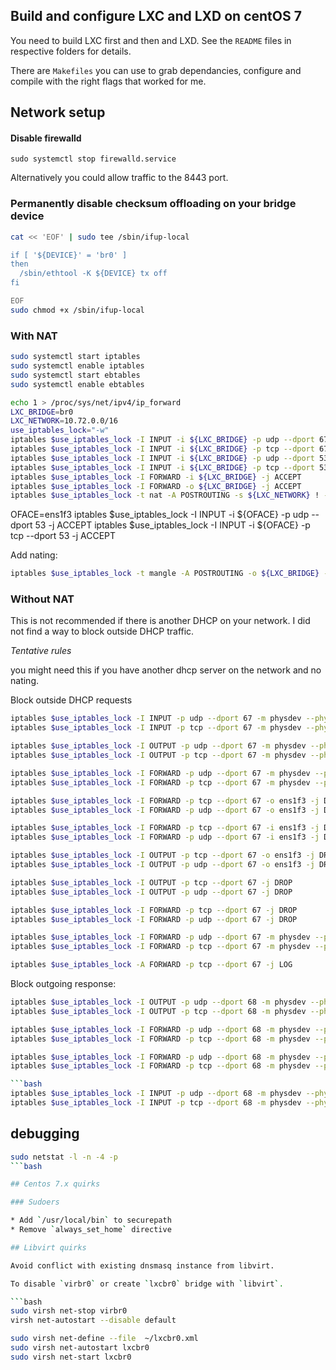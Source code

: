 ## Build and configure LXC and LXD on centOS 7

You need to build LXC first and then and LXD. See the `README` files in respective
folders for details.

There are `Makefiles` you can use to grab dependancies, configure and compile
with the right flags that worked for me.

## Network setup

#### Disable firewalld

```
sudo systemctl stop firewalld.service
```

Alternatively you could allow traffic to the 8443 port.

### Permanently disable checksum offloading on your bridge device

```bash
cat << 'EOF' | sudo tee /sbin/ifup-local

if [ '${DEVICE}' = 'br0' ]
then
  /sbin/ethtool -K ${DEVICE} tx off
fi

EOF
sudo chmod +x /sbin/ifup-local
```

### With NAT

```bash
sudo systemctl start iptables
sudo systemctl enable iptables
sudo systemctl start ebtables
sudo systemctl enable ebtables
```

```bash
echo 1 > /proc/sys/net/ipv4/ip_forward
LXC_BRIDGE=br0
LXC_NETWORK=10.72.0.0/16
use_iptables_lock="-w"
iptables $use_iptables_lock -I INPUT -i ${LXC_BRIDGE} -p udp --dport 67 -j ACCEPT
iptables $use_iptables_lock -I INPUT -i ${LXC_BRIDGE} -p tcp --dport 67 -j ACCEPT
iptables $use_iptables_lock -I INPUT -i ${LXC_BRIDGE} -p udp --dport 53 -j ACCEPT
iptables $use_iptables_lock -I INPUT -i ${LXC_BRIDGE} -p tcp --dport 53 -j ACCEPT
iptables $use_iptables_lock -I FORWARD -i ${LXC_BRIDGE} -j ACCEPT
iptables $use_iptables_lock -I FORWARD -o ${LXC_BRIDGE} -j ACCEPT
iptables $use_iptables_lock -t nat -A POSTROUTING -s ${LXC_NETWORK} ! -d ${LXC_NETWORK} -j MASQUERADE
```

OFACE=ens1f3
iptables $use_iptables_lock -I INPUT -i ${OFACE} -p udp --dport 53 -j ACCEPT
iptables $use_iptables_lock -I INPUT -i ${OFACE} -p tcp --dport 53 -j ACCEPT

Add nating:

```bash
iptables $use_iptables_lock -t mangle -A POSTROUTING -o ${LXC_BRIDGE} -p udp -m udp --dport 68 -j CHECKSUM --checksum-fill
```

### Without NAT

This is not recommended if there is another DHCP on your network. I did not
find a way to block outside DHCP traffic.

*Tentative rules*

you might need this if you have another dhcp server on the network and no
nating.

Block outside DHCP requests

```bash
iptables $use_iptables_lock -I INPUT -p udp --dport 67 -m physdev --physdev-out ens1f3 -j DROP
iptables $use_iptables_lock -I INPUT -p tcp --dport 67 -m physdev --physdev-out ens1f3 -j DROP

iptables $use_iptables_lock -I OUTPUT -p udp --dport 67 -m physdev --physdev-in ens1f3 -j DROP
iptables $use_iptables_lock -I OUTPUT -p tcp --dport 67 -m physdev --physdev-in ens1f3 -j DROP

iptables $use_iptables_lock -I FORWARD -p udp --dport 67 -m physdev --physdev-in ens1f3 -j DROP
iptables $use_iptables_lock -I FORWARD -p tcp --dport 67 -m physdev --physdev-in ens1f3 -j DROP

iptables $use_iptables_lock -I FORWARD -p tcp --dport 67 -o ens1f3 -j DROP
iptables $use_iptables_lock -I FORWARD -p udp --dport 67 -o ens1f3 -j DROP

iptables $use_iptables_lock -I FORWARD -p tcp --dport 67 -i ens1f3 -j DROP
iptables $use_iptables_lock -I FORWARD -p udp --dport 67 -i ens1f3 -j DROP

iptables $use_iptables_lock -I OUTPUT -p tcp --dport 67 -o ens1f3 -j DROP
iptables $use_iptables_lock -I OUTPUT -p udp --dport 67 -o ens1f3 -j DROP

iptables $use_iptables_lock -I OUTPUT -p tcp --dport 67 -j DROP
iptables $use_iptables_lock -I OUTPUT -p udp --dport 67 -j DROP

iptables $use_iptables_lock -I FORWARD -p tcp --dport 67 -j DROP
iptables $use_iptables_lock -I FORWARD -p udp --dport 67 -j DROP

iptables $use_iptables_lock -I FORWARD -p udp --dport 67 -m physdev --physdev-in br0 -j DROP
iptables $use_iptables_lock -I FORWARD -p tcp --dport 67 -m physdev --physdev-in br0 -j DROP

iptables $use_iptables_lock -A FORWARD -p tcp --dport 67 -j LOG

```

Block outgoing response:

```bash
iptables $use_iptables_lock -I OUTPUT -p udp --dport 68 -m physdev --physdev-in ens1f3 -j DROP
iptables $use_iptables_lock -I OUTPUT -p tcp --dport 68 -m physdev --physdev-in ens1f3 -j DROP

iptables $use_iptables_lock -I FORWARD -p udp --dport 68 -m physdev --physdev-in ens1f3 -j DROP
iptables $use_iptables_lock -I FORWARD -p tcp --dport 68 -m physdev --physdev-in ens1f3 -j DROP

iptables $use_iptables_lock -I FORWARD -p udp --dport 68 -m physdev --physdev-in eno2 -j DROP
iptables $use_iptables_lock -I FORWARD -p tcp --dport 68 -m physdev --physdev-in eno2 -j DROP

```bash
iptables $use_iptables_lock -I INPUT -p udp --dport 68 -m physdev --physdev-in eno2 -j DROP
iptables $use_iptables_lock -I INPUT -p tcp --dport 68 -m physdev --physdev-in eno2 -j DROP
```

## debugging

```bash
sudo netstat -l -n -4 -p
```bash

## Centos 7.x quirks

### Sudoers

* Add `/usr/local/bin` to securepath
* Remove `always_set_home` directive

## Libvirt quirks

Avoid conflict with existing dnsmasq instance from libvirt.

To disable `virbr0` or create `lxcbr0` bridge with `libvirt`.

```bash
sudo virsh net-stop virbr0
virsh net-autostart --disable default

sudo virsh net-define --file  ~/lxcbr0.xml
sudo virsh net-autostart lxcbr0
sudo virsh net-start lxcbr0
```

